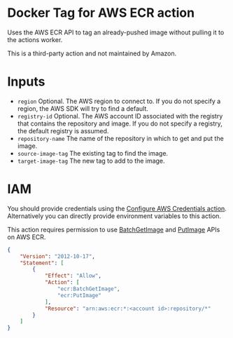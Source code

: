 # Docker Tag for AWS ECR action

Uses the AWS ECR API to tag an already-pushed image without pulling it to the actions worker.

This is a third-party action and not maintained by Amazon.

# Inputs

* `region` Optional. The AWS region to connect to. If you do not specify a region, the AWS SDK will try to find a default.
* `registry-id` Optional. The AWS account ID associated with the registry that contains the repository and image. If you do not specify a registry, the default registry is assumed.
* `repository-name` The name of the repository in which to get and put the image.
* `source-image-tag` The existing tag to find the image.
* `target-image-tag` The new tag to add to the image.

# IAM

You should provide credentials using the [Configure AWS Credentials action](https://github.com/aws-actions/configure-aws-credentials).
Alternatively you can directly provide environment variables to this action.

This action requires permission to use [BatchGetImage](https://docs.aws.amazon.com/AmazonECR/latest/APIReference/API_BatchGetImage.html) and [PutImage](https://docs.aws.amazon.com/AmazonECR/latest/APIReference/API_PutImage.html) APIs on AWS ECR.

```json
{
    "Version": "2012-10-17",
    "Statement": [
        {
            "Effect": "Allow",
            "Action": [
                "ecr:BatchGetImage",
                "ecr:PutImage"
            ],
            "Resource": "arn:aws:ecr:*:<account id>:repository/*"
        }
    ]
}
```
